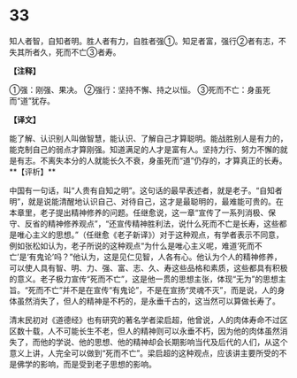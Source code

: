 # 33


知人者智，自知者明。胜人者有力，自胜者强①。知足者富，强行②者有志，不失其所者久，死而不亡③者寿。

**【注释】**

①强：刚强、果决。
②强行：坚持不懈、持之以恒。
③死而不亡：身虽死而“道”犹存。

**【译文】**

能了解、认识别人叫做智慧，能认识、了解自己才算聪明。能战胜别人是有力的，能克制自己的弱点才算刚强。知道满足的人才是富有人。坚持力行、努力不懈的就是有志。不离失本分的人就能长久不衰，身虽死而“道”仍存的，才算真正的长寿。
\**【评析】**

中国有一句话，叫“人贵有自知之明”。这句话的最早表述者，就是老子。“自知者明”，就是说能清醒地认识自己、对待自己，这才是最聪明的，最难能可贵的。在本章里，老子提出精神修养的问题。任继愈说，这一章“宣传了一系列消极、保守、反省的精神修养观点”，“还宣传精神胜利法，说什么死而不亡是长寿，这些都是唯心主义的思想。”（任继愈《老子新译》）对于这种观点，有学者表示不同意，例如张松如认为，老子所说的这种观点“为什么是唯心主义呢，难道‘死而不亡’是‘有鬼论’吗？”他认为，这是见仁见智，人各有心。他认为个人的精神修养，可以使人具有智、明、力、强、富、志、久、寿这些品格和素质，这些都具有积极的意义。老子极力宣传“死而不亡”，这是他一贯的思想主张，体现“无为”的思想主旨。“死而不亡”并不是在宣传“有鬼论”，不是在宣扬“灵魂不灭”，而是说，人的身体虽然消失了，但人的精神是不朽的，是永垂千古的，这当然可以算做长寿了。

清末民初对《道德经》也有研究的著名学者梁启超，他曾说，人的肉体寿命不过区区数十载，人不可能长生不老，但人的精神则可以永垂不朽，因为他的肉体虽然消失了，而他的学说、他的思想、他的精神却会长期影响当代及后代的人们，从这个意义上讲，人完全可以做到“死而不亡”。梁启超的这种观点，应该讲主要所受的不是佛学的影响，而是受到老子思想的影响。
